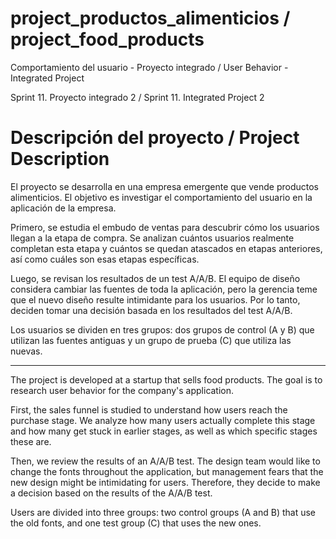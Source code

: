 # project_productos_alimenticios / project_food_products
Comportamiento del usuario - Proyecto integrado / User Behavior - Integrated Project

Sprint 11. Proyecto integrado 2 / Sprint 11. Integrated Project 2

# Descripción del proyecto / Project Description
El proyecto se desarrolla en una empresa emergente que vende productos alimenticios. El objetivo es investigar el comportamiento del usuario en la aplicación de la empresa.

Primero, se estudia el embudo de ventas para descubrir cómo los usuarios llegan a la etapa de compra. Se analizan cuántos usuarios realmente completan esta etapa y cuántos se quedan atascados en etapas anteriores, así como cuáles son esas etapas específicas.

Luego, se revisan los resultados de un test A/A/B. El equipo de diseño considera cambiar las fuentes de toda la aplicación, pero la gerencia teme que el nuevo diseño resulte intimidante para los usuarios. Por lo tanto, deciden tomar una decisión basada en los resultados del test A/A/B.

Los usuarios se dividen en tres grupos: dos grupos de control (A y B) que utilizan las fuentes antiguas y un grupo de prueba (C) que utiliza las nuevas.

---

The project is developed at a startup that sells food products. The goal is to research user behavior for the company's application.

First, the sales funnel is studied to understand how users reach the purchase stage. We analyze how many users actually complete this stage and how many get stuck in earlier stages, as well as which specific stages these are.

Then, we review the results of an A/A/B test. The design team would like to change the fonts throughout the application, but management fears that the new design might be intimidating for users. Therefore, they decide to make a decision based on the results of the A/A/B test.

Users are divided into three groups: two control groups (A and B) that use the old fonts, and one test group (C) that uses the new ones.
